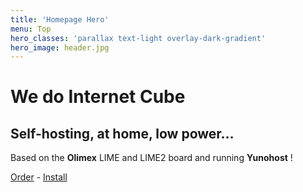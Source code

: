 ```yaml
---
title: 'Homepage Hero'
menu: Top
hero_classes: 'parallax text-light overlay-dark-gradient'
hero_image: header.jpg
---
```


# We do Internet Cube
## Self-hosting, at home, low power…

Based on the **Olimex** LIME and LIME2 board and running **Yunohost** !

[Order](https://admin.neutrinet.be/order?classes=btn,btn-primary,btn-lg&target=_blank) - [Install](https://git.domainepublic.net/Neutrinet/neutrinet_cube_install)





